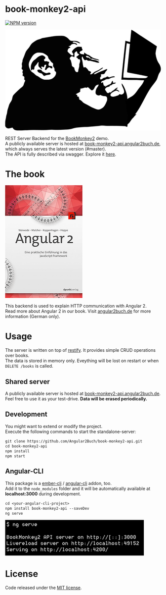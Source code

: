 # book-monkey2-api
[![NPM version][npm-image]][npm-url]

![Monkey](public/images/monkey-thinking.png)

REST Server Backend for the [BookMonkey2](https://github.com/Angular2Buch/book-monkey2) demo.  
A publicly available server is hosted at [book-monkey2-api.angular2buch.de](http://book-monkey2-api.angular2buch.de/), which always serves the latest version (#master).  
The API is fully described via swagger. Explore it [here](http://book-monkey2-api.angular2buch.de/swagger-ui/#/book).

# The book

[![Book](public/images/book-thumbnail.png)](https://angular2buch.de/)

This backend is used to explain HTTP communication with Angular 2.  
Read more about Angular 2 in our book. Visit [angular2buch.de](https://angular2buch.de/) for more information (German only).

# Usage

The server is written on top of [restify](http://restify.com/). It provides simple CRUD operations over books.  
The data is stored in memory only. Eveything will be lost on restart or when `DELETE /books` is called.

## Shared server

A publicly available server is hosted at [book-monkey2-api.angular2buch.de](http://book-monkey2-api.angular2buch.de/).  
Feel free to use it as your test-drive. __Data will be erased periodically.__

## Development

You might want to extend or modify the project.  
Execute the following commands to start the standalone-server:

```
git clone https://github.com/Angular2Buch/book-monkey2-api.git
cd book-monkey2-api
npm install
npm start
```

## Angular-CLI

This package is a [ember-cli](http://ember-cli.com/) / [angular-cli](https://github.com/angular/angular-cli) addon, too.  
Add it to the `node_modules` folder and it will be automatically available at __localhost:3000__ during development.

```
cd <your-angular-cli-project>
npm install book-monkey2-api --saveDev
ng serve
```

![ng serve](public/images/ng-serve.png)


# License
Code released under the [MIT license](https://opensource.org/licenses/MIT).

[npm-url]: https://npmjs.org/package/book-monkey2-api
[npm-image]: https://badge.fury.io/js/book-monkey2-api.svg